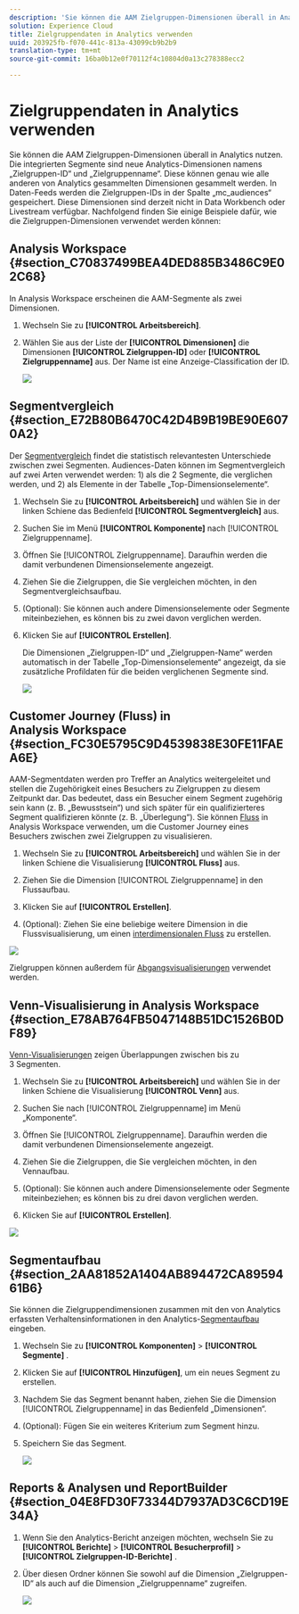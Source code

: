 ```yaml
---
description: 'Sie können die AAM Zielgruppen-Dimensionen überall in Analytics nutzen. Die integrierten Segmente sind neue Analytics-Dimensionen namens „Zielgruppen-ID“ und „Zielgruppenname“. Diese können genau wie alle anderen von Analytics gesammelten Dimensionen gesammelt werden. In Daten-Feeds werden die Zielgruppen-IDs in der Spalte „mc_audiences“ gespeichert. Diese Dimensionen sind derzeit nicht in Data Workbench oder Livestream verfügbar. Nachfolgend finden Sie einige Beispiele dafür, wie die Zielgruppen-Dimensionen verwendet werden können '
solution: Experience Cloud
title: Zielgruppendaten in Analytics verwenden
uuid: 203925fb-f070-441c-813a-43099cb9b2b9
translation-type: tm+mt
source-git-commit: 16ba0b12e0f70112f4c10804d0a13c278388ecc2

---
```



# Zielgruppendaten in Analytics verwenden

Sie können die AAM Zielgruppen-Dimensionen überall in Analytics nutzen. Die integrierten Segmente sind neue Analytics-Dimensionen namens „Zielgruppen-ID“ und „Zielgruppenname“. Diese können genau wie alle anderen von Analytics gesammelten Dimensionen gesammelt werden. In Daten-Feeds werden die Zielgruppen-IDs in der Spalte „mc_audiences“ gespeichert. Diese Dimensionen sind derzeit nicht in Data Workbench oder Livestream verfügbar. Nachfolgend finden Sie einige Beispiele dafür, wie die Zielgruppen-Dimensionen verwendet werden können:

## Analysis Workspace {#section_C70837499BEA4DED885B3486C9E02C68}

In Analysis Workspace erscheinen die AAM-Segmente als zwei Dimensionen.

1. Wechseln Sie zu **[!UICONTROL Arbeitsbereich]**.
1. Wählen Sie aus der Liste der **[!UICONTROL Dimensionen]** die Dimensionen **[!UICONTROL Zielgruppen-ID]** oder **[!UICONTROL Zielgruppenname]** aus. Der Name ist eine Anzeige-Classification der ID.

   ![](assets/aw-mcaudiences.png)

## Segmentvergleich {#section_E72B80B6470C42D4B9B19BE90E6070A2}

Der [Segmentvergleich](https://marketing.adobe.com/resources/help/de_DE/analytics/analysis-workspace/segment-comparison.html) findet die statistisch relevantesten Unterschiede zwischen zwei Segmenten. Audiences-Daten können im Segmentvergleich auf zwei Arten verwendet werden: 1) als die 2 Segmente, die verglichen werden, und 2) als Elemente in der Tabelle „Top-Dimensionselemente“.

1. Wechseln Sie zu **[!UICONTROL Arbeitsbereich]** und wählen Sie in der linken Schiene das Bedienfeld **[!UICONTROL Segmentvergleich]** aus.

1. Suchen Sie im Menü **[!UICONTROL Komponente]** nach [!UICONTROL Zielgruppenname].

1. Öffnen Sie [!UICONTROL Zielgruppenname]. Daraufhin werden die damit verbundenen Dimensionselemente angezeigt.
1. Ziehen Sie die Zielgruppen, die Sie vergleichen möchten, in den Segmentvergleichsaufbau.
1. (Optional): Sie können auch andere Dimensionselemente oder Segmente miteinbeziehen, es können bis zu zwei davon verglichen werden.
1. Klicken Sie auf **[!UICONTROL Erstellen]**.

   Die Dimensionen „Zielgruppen-ID“ und „Zielgruppen-Name“ werden automatisch in der Tabelle „Top-Dimensionselemente“ angezeigt, da sie zusätzliche Profildaten für die beiden verglichenen Segmente sind.

   ![](assets/aud-segcompare.png)

## Customer Journey (Fluss) in Analysis Workspace {#section_FC30E5795C9D4539838E30FE11FAEA6E}

AAM-Segmentdaten werden pro Treffer an Analytics weitergeleitet und stellen die Zugehörigkeit eines Besuchers zu Zielgruppen zu diesem Zeitpunkt dar. Das bedeutet, dass ein Besucher einem Segment zugehörig sein kann (z. B. „Bewusstsein“) und sich später für ein qualifizierteres Segment qualifizieren könnte (z. B. „Überlegung“). Sie können [Fluss](https://marketing.adobe.com/resources/help/de_DE/analytics/analysis-workspace/flow.html) in Analysis Workspace verwenden, um die Customer Journey eines Besuchers zwischen zwei Zielgruppen zu visualisieren.

1. Wechseln Sie zu **[!UICONTROL Arbeitsbereich]** und wählen Sie in der linken Schiene die Visualisierung **[!UICONTROL Fluss]** aus.

1. Ziehen Sie die Dimension [!UICONTROL Zielgruppenname] in den Flussaufbau.
1. Klicken Sie auf **[!UICONTROL Erstellen]**.
1. (Optional): Ziehen Sie eine beliebige weitere Dimension in die Flussvisualisierung, um einen [interdimensionalen Fluss](https://marketing.adobe.com/resources/help/de_DE/analytics/analysis-workspace/multi-dimensional-flow.html) zu erstellen.

![](assets/flow-aamaudiences.png)

Zielgruppen können außerdem für [Abgangsvisualisierungen](https://marketing.adobe.com/resources/help/de_DE/analytics/analysis-workspace/fallout_flow.html) verwendet werden.

## Venn-Visualisierung in Analysis Workspace  {#section_E78AB764FB5047148B51DC1526B0DF89}

[Venn-Visualisierungen](https://marketing.adobe.com/resources/help/de_DE/analytics/analysis-workspace/venn.html) zeigen Überlappungen zwischen bis zu 3 Segmenten.

1. Wechseln Sie zu **[!UICONTROL Arbeitsbereich]** und wählen Sie in der linken Schiene die Visualisierung **[!UICONTROL Venn]** aus.

1. Suchen Sie nach [!UICONTROL Zielgruppenname] im Menü „Komponente“.
1. Öffnen Sie [!UICONTROL Zielgruppenname]. Daraufhin werden die damit verbundenen Dimensionselemente angezeigt.
1. Ziehen Sie die Zielgruppen, die Sie vergleichen möchten, in den Vennaufbau.
1. (Optional): Sie können auch andere Dimensionselemente oder Segmente miteinbeziehen; es können bis zu drei davon verglichen werden.
1. Klicken Sie auf **[!UICONTROL Erstellen]**.

![](assets/venn-viz.png)

## Segmentaufbau {#section_2AA81852A1404AB894472CA8959461B6}

Sie können die Zielgruppendimensionen zusammen mit den von Analytics erfassten Verhaltensinformationen in den Analytics-[Segmentaufbau](https://marketing.adobe.com/resources/help/de_DE/analytics/segment/seg_build.html) eingeben.

1. Wechseln Sie zu **[!UICONTROL Komponenten]** > **[!UICONTROL Segmente]** .
1. Klicken Sie auf **[!UICONTROL Hinzufügen]**, um ein neues Segment zu erstellen.
1. Nachdem Sie das Segment benannt haben, ziehen Sie die Dimension [!UICONTROL Zielgruppenname] in das Bedienfeld „Dimensionen“.
1. (Optional): Fügen Sie ein weiteres Kriterium zum Segment hinzu.
1. Speichern Sie das Segment.

   ![](assets/aud-segbuilder.png)

## Reports &amp; Analysen und ReportBuilder  {#section_04E8FD30F73344D7937AD3C6CD19E34A}

1. Wenn Sie den Analytics-Bericht anzeigen möchten, wechseln Sie zu **[!UICONTROL Berichte]** > **[!UICONTROL Besucherprofil]** > **[!UICONTROL Zielgruppen-ID-Berichte]** .
1. Über diesen Ordner können Sie sowohl auf die Dimension „Zielgruppen-ID“ als auch auf die Dimension „Zielgruppenname“ zugreifen.

   ![](assets/mc-audiences.png)

